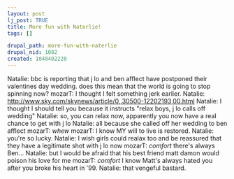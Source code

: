 ```yaml
--- 
layout: post
lj_post: TRUE
title: More fun with Naterlie!
tags: []

drupal_path: more-fun-with-naterlie
drupal_nid: 1082
created: 1040402220
---
```

Natalie: bbc is reporting that j lo and ben afflect have postponed their valentines day wedding.  does this mean that the world is going to stop spinning now?
mozarT: I thought I felt something jerk earlier.
Natalie: http://www.sky.com/skynews/article/0,,30500-12202193,00.html
Natalie: I thought I should tell you because it instructs "relax boys, j lo calls off wedding"
Natalie: so, you can relax now, apparently you now have a real chance to get with j lo
Natalie: all because she called off her wedding to ben afflect
mozarT: *whew*
mozarT: I know MY will to live is restored.
Natalie: you're so lucky.
Natalie: I wish girls could realax too and be reassured that they have a legitimate shot with j lo now
mozarT: *comfort* there's always Ben...
Natalie: but I would be afraid that his best friend matt damon would poison his love for me
mozarT: *comfort* I know Matt's always hated you after you broke his heart in '99.
Natalie: that vengeful bastard.
